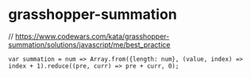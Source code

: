 # grasshopper-summation
// https://www.codewars.com/kata/grasshopper-summation/solutions/javascript/me/best_practice


```
var summation = num => Array.from({length: num}, (value, index) => index + 1).reduce((pre, curr) => pre + curr, 0);
```
